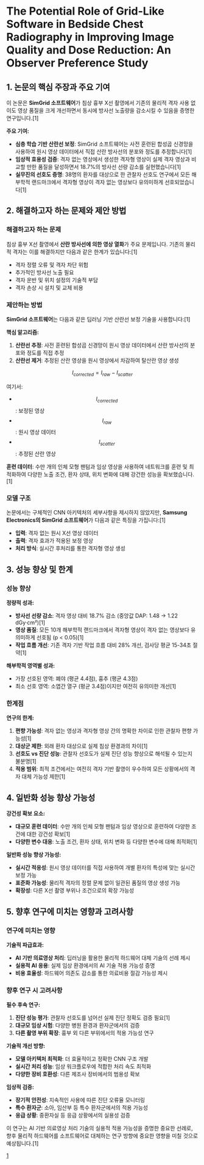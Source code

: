 # The Potential Role of Grid-Like Software in Bedside Chest Radiography in Improving Image Quality and Dose Reduction: An Observer Preference Study

## 1. 논문의 핵심 주장과 주요 기여

이 논문은 **SimGrid 소프트웨어**가 침상 흉부 X선 촬영에서 기존의 물리적 격자 사용 없이도 영상 품질을 크게 개선하면서 동시에 방사선 노출량을 감소시킬 수 있음을 증명한 연구입니다.[1]

**주요 기여:**
- **심층 학습 기반 산란선 보정**: SimGrid 소프트웨어는 사전 훈련된 합성곱 신경망을 사용하여 원시 영상 데이터에서 직접 산란 방사선의 분포와 정도를 추정합니다[1]
- **임상적 효용성 검증**: 격자 없는 영상에서 생성한 격자형 영상이 실제 격자 영상과 비교할 만한 품질을 달성하면서 18.7%의 방사선 선량 감소를 실현했습니다[1]
- **실무진의 선호도 증명**: 38명의 환자를 대상으로 한 관찰자 선호도 연구에서 모든 해부학적 랜드마크에서 격자형 영상이 격자 없는 영상보다 유의미하게 선호되었습니다[1]

## 2. 해결하고자 하는 문제와 제안 방법

### 해결하고자 하는 문제

침상 흉부 X선 촬영에서 **산란 방사선에 의한 영상 열화**가 주요 문제입니다. 기존의 물리적 격자는 이를 해결하지만 다음과 같은 한계가 있습니다:[1]

- 격자 정렬 오류 및 격자 차단 위험
- 추가적인 방사선 노출 필요
- 격자 운반 및 위치 설정의 기술적 부담
- 격자 손상 시 설치 및 교체 비용

### 제안하는 방법

**SimGrid 소프트웨어**는 다음과 같은 딥러닝 기반 산란선 보정 기술을 사용합니다:[1]

**핵심 알고리즘:**
1. **산란선 추정**: 사전 훈련된 합성곱 신경망이 원시 영상 데이터에서 산란 방사선의 분포와 정도를 직접 추정
2. **산란선 제거**: 추정된 산란 영상을 원시 영상에서 차감하여 탈산란 영상 생성

$$ I_{corrected} = I_{raw} - I_{scatter} $$

여기서:
- $$I_{corrected} $$ : 보정된 영상
- $$I_{raw} $$ : 원시 영상 데이터  
- $$I_{scatter} $$ : 추정된 산란 영상

**훈련 데이터**: 수만 개의 인체 모형 팬텀과 임상 영상을 사용하여 네트워크를 훈련 및 최적화하여 다양한 노출 조건, 환자 상태, 위치 변화에 대해 강건한 성능을 확보했습니다.[1]

### 모델 구조

논문에서는 구체적인 CNN 아키텍처의 세부사항을 제시하지 않았지만, **Samsung Electronics의 SimGrid 소프트웨어**가 다음과 같은 특징을 가집니다:[1]

- **입력**: 격자 없는 원시 X선 영상 데이터
- **출력**: 격자 효과가 적용된 보정 영상
- **처리 방식**: 실시간 후처리를 통한 격자형 영상 생성

## 3. 성능 향상 및 한계

### 성능 향상

**정량적 성과:**
- **방사선 선량 감소**: 격자 영상 대비 18.7% 감소 (중앙값 DAP: 1.48 → 1.22 dGy·cm²)[1]
- **영상 품질**: 모든 10개 해부학적 랜드마크에서 격자형 영상이 격자 없는 영상보다 유의미하게 선호됨 (p < 0.05)[1]
- **작업 흐름 개선**: 기존 격자 기반 작업 흐름 대비 28% 개선, 검사당 평균 15-34초 절약[1]

**해부학적 영역별 성과:**
- 가장 선호된 영역: 폐야 (평균 4.4점), 흉추 (평균 4.3점)
- 최소 선호 영역: 소엽간 열구 (평균 3.4점)이지만 여전히 유의미한 개선[1]

### 한계점

**연구의 한계:**
1. **편향 가능성**: 격자 없는 영상과 격자형 영상 간의 명확한 차이로 인한 관찰자 편향 가능성[1]
2. **대상군 제한**: 외래 환자 대상으로 실제 침상 환경과의 차이[1]
3. **선호도 vs 진단 성능**: 관찰자 선호도가 실제 진단 성능 향상으로 해석될 수 있는지 불분명[1]
4. **적용 범위**: 최적 조건에서는 여전히 격자 기반 촬영이 우수하여 모든 상황에서의 격자 대체 가능성 제한[1]

## 4. 일반화 성능 향상 가능성

**강건성 확보 요소:**
- **대규모 훈련 데이터**: 수만 개의 인체 모형 팬텀과 임상 영상으로 훈련하여 다양한 조건에 대한 강건성 확보[1]
- **다양한 변수 대응**: 노출 조건, 환자 상태, 위치 변화 등 다양한 변수에 대해 최적화[1]

**일반화 성능 향상 가능성:**
- **실시간 적응성**: 원시 영상 데이터를 직접 사용하여 개별 환자의 특성에 맞는 실시간 보정 가능
- **표준화 가능성**: 물리적 격자의 정렬 문제 없이 일관된 품질의 영상 생성 가능
- **확장성**: 다른 X선 촬영 부위나 조건으로의 확장 가능성

## 5. 향후 연구에 미치는 영향과 고려사항

### 연구에 미치는 영향

**기술적 파급효과:**
- **AI 기반 의료영상 처리**: 딥러닝을 활용한 물리적 하드웨어 대체 기술의 선례 제시
- **실용적 AI 응용**: 실제 임상 환경에서의 AI 기술 적용 가능성 증명
- **비용 효율성**: 하드웨어 의존도 감소를 통한 의료비용 절감 가능성 제시

### 향후 연구 시 고려사항

**필수 후속 연구:**
1. **진단 성능 평가**: 관찰자 선호도를 넘어선 실제 진단 정확도 검증 필요[1]
2. **대규모 임상 시험**: 다양한 병원 환경과 환자군에서의 검증
3. **다른 촬영 부위 확장**: 흉부 외 다른 부위에서의 적용 가능성 연구

**기술적 개선 방향:**
- **모델 아키텍처 최적화**: 더 효율적이고 정확한 CNN 구조 개발
- **실시간 처리 성능**: 임상 워크플로우에 적합한 처리 속도 최적화
- **다양한 장비 호환성**: 다른 제조사 장비에서의 범용성 확보

**임상적 검증:**
- **장기적 안전성**: 지속적인 사용에 따른 진단 오류율 모니터링
- **특수 환자군**: 소아, 임산부 등 특수 환자군에서의 적용 가능성
- **응급 상황**: 중환자실 등 응급 상황에서의 실용성 검증

이 연구는 AI 기반 의료영상 처리 기술의 실용적 적용 가능성을 증명한 중요한 선례로, 향후 물리적 하드웨어를 소프트웨어로 대체하는 연구 방향에 중요한 영향을 미칠 것으로 예상됩니다.[1]

[1](https://ppl-ai-file-upload.s3.amazonaws.com/web/direct-files/attachments/22370781/122107d0-2032-4391-8151-b95ab732d393/kjr-19-526.pdf)
